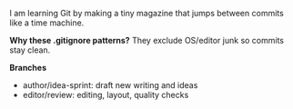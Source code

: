 I am learning Git by making a tiny magazine that jumps between commits like a time machine.


**Why these .gitignore patterns?** They exclude OS/editor junk so commits stay clean.

**Branches**
- author/idea-sprint: draft new writing and ideas
- editor/review: editing, layout, quality checks
